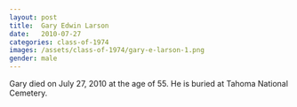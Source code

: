```yaml
---
layout: post
title:  Gary Edwin Larson
date:   2010-07-27
categories: class-of-1974
images: /assets/class-of-1974/gary-e-larson-1.png
gender: male
---
```

Gary died on July 27, 2010 at the age of 55.  He is buried at Tahoma National Cemetery.
